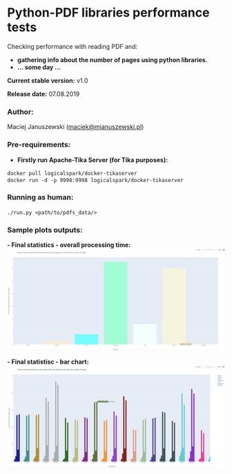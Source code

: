 Python-PDF libraries performance tests
======================================

Checking performance with reading PDF and:
- **gathering info about the number of pages using python libraries.**
- **... some day ...**

**Current stable version:** v1.0

**Release date:** 07.08.2019

### Author:
Maciej Januszewski (maciek@mjanuszewski.pl)

### Pre-requirements:

* **Firstly run Apache-Tika Server (for Tika purposes):** 
```
docker pull logicalspark/docker-tikaserver
docker run -d -p 9998:9998 logicalspark/docker-tikaserver
```

### Running as human:
```
./run.py <path/to/pdfs_data/>
```


### Sample plots outputs:
**- Final statistics - overall processing time:**
![Scatter plot generated by plotly](./sample_data/1.png)

**- Final statistisc - bar chart:**
![Boxes plot generated by plotly](./sample_data/2.png)
